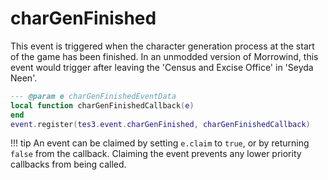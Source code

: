 # charGenFinished
<div class="search_terms" style="display: none">chargenfinished</div>

<!---
	This file is autogenerated. Do not edit this file manually. Your changes will be ignored.
	More information: https://github.com/MWSE/MWSE/tree/master/docs
-->

This event is triggered when the character generation process at the start of the game has been finished. In an unmodded version of Morrowind, this event would trigger after leaving the 'Census and Excise Office' in 'Seyda Neen'.

```lua
--- @param e charGenFinishedEventData
local function charGenFinishedCallback(e)
end
event.register(tes3.event.charGenFinished, charGenFinishedCallback)
```

!!! tip
	An event can be claimed by setting `e.claim` to `true`, or by returning `false` from the callback. Claiming the event prevents any lower priority callbacks from being called.

